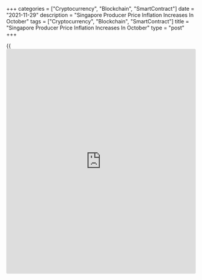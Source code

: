 +++
categories = ["Cryptocurrency", "Blockchain", "SmartContract"]
date = "2021-11-29"
description = "Singapore Producer Price Inflation Increases In October"
tags = ["Cryptocurrency", "Blockchain", "SmartContract"]
title = "Singapore Producer Price Inflation Increases In October"
type = "post"
+++

{{<iframe id="large-banner" src="https://www.bounty.group/#slide=23.0" width="100%" height="600" scrolling="no" style="border: 0px solid rgb(216, 221, 230); border-radius: 3px;">}}

Singapore's producer price inflation increased in October, data from the
Department of Statistics showed on Monday.

The manufacturing producer price index increased 16.3 percent year-on-
year in October, following a 14.4 percent rise in September.

The oil index surged 99.5 percent annually in October and the non-oil
indices rose 8.3 percent.

The Domestic Supply Price Index grew 25.4 percent year-on-year in
October, following a 21.3 percent increase in September.

On a monthly basis, producer prices rose 2.2 percent in October,
following a 1.0 percent increase in the preceding month.

Another report from the statistical office showed that the import prices
gained 20.0 percent annually in October, following a 16.3 percent
increase in the previous month.

On a month-on-month basis, import prices rose 3.0 in October, after a
1.8 percent gain in the prior month.

Data showed that export prices rose 20.7 percent yearly in October and
grew 2.3 percent from a month ago.

For comments and feedback [contact](https://www.playgroundfx.com/contact/): editorial@rtt[news](https://www.letsplayfx.com/blog/forex-news-website/).com

[Economic News][1]

 **What parts of the world are seeing the best (and worst) economic
performances lately? Click[here][2] to check out our [Econ Scorecard][2]
and find out! See up-to-the-moment [ranking](https://www.playgroundfx.com/blog/crypto-exchange-ranking/)s for the best and worst
performers in [GDP][3], [unemployment rate][4], [inflation][2] and much
more.**

   1. www.rtt[news](https://www.letsplayfx.com/blog/forex-news-website/).com/Content/EconomicNews.aspx
   2. www.rtt[news](https://www.letsplayfx.com/blog/forex-news-website/).com/economic-scorecard/world-rank/CPI/highest-performance.aspx
   3. www.rtt[news](https://www.letsplayfx.com/blog/forex-news-website/).com/economic-scorecard/world-rank/GDP/highest-performance.aspx
   4. www.rtt[news](https://www.letsplayfx.com/blog/forex-news-website/).com/economic-scorecard/world-rank/unemployment-rate/lowest-performance.aspx